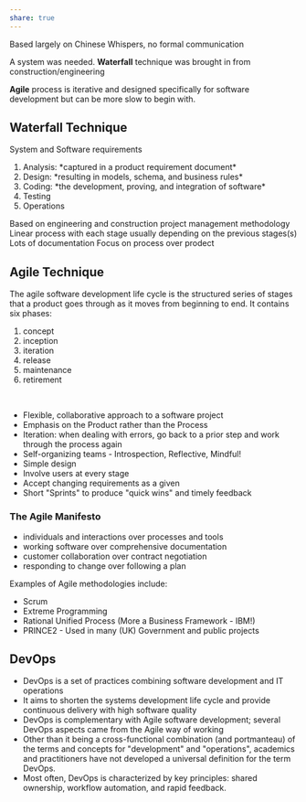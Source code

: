 ```yaml
---
share: true  
---
```


Based largely on Chinese Whispers, no formal communication

A system was needed. **Waterfall** technique was brought in from construction/engineering

**Agile** process is iterative and designed specifically for software development but can be more slow to begin with.

## Waterfall Technique

System and Software requirements
<ol>
<li>Analysis: *captured in a product requirement document* </li>
<li>Design: *resulting in models, schema, and business rules* </li>
<li>Coding: *the development, proving, and integration of software*</li>
<li>Testing</li>
<li>Operations</li>
</ol>
Based on engineering and construction project management methodology
Linear process with each stage usually depending on the previous stages(s)
Lots of documentation
Focus on process over prodect

## Agile Technique

The agile software development life cycle is the structured series of stages that a product goes through as it moves from beginning to end.
It contains six phases:
<ol>
<li>concept</li>
<li>inception</li>
<li>iteration</li>
<li>release</li>
<li>maintenance</li>
<li>retirement</li>
</ol>
<br>

<ul>
<li>Flexible, collaborative approach to a software project</li>
<li>Emphasis on the Product rather than the Process</li>
<li>Iteration: when dealing with errors, go back to a prior step and work through the process again</li>
<li>Self-organizing teams - Introspection, Reflective, Mindful!</li>
<li>Simple design</li>
<li>Involve users at every stage</li>
<li>Accept changing requirements as a given</li>
<li>Short "Sprints" to produce "quick wins" and timely feedback</li>
</ul>

### The Agile Manifesto

<ul>
<li>individuals and interactions over processes and tools</li>
<li>working software over comprehensive documentation</li>
<li>customer collaboration over contract negotiation</li>
<li>responding to change over following a plan</li>
</ul>

Examples of Agile methodologies include:
<ul>
<li>Scrum</li>
<li>Extreme Programming</li>
<li>Rational Unified Process (More a Business Framework - IBM!)</li>
<li>PRINCE2 - Used in many (UK) Government and public projects</li>
</ul>

## DevOps

<ul>
<li>DevOps is a set of practices combining software development and IT operations</lo>
<li>It aims to shorten the systems development life cycle and provide continuous delivery with high software quality</li>
<li>DevOps is complementary with Agile software development; several DevOps aspects came from the Agile way of working</li>
<li>Other than it being a cross-functional combination (and portmanteau) of the terms and concepts for "development" and "operations", academics and practitioners have not developed a universal definition for the term DevOps. </li>
<li>Most often, DevOps is characterized by key principles: shared ownership, workflow automation, and rapid feedback.</li>


